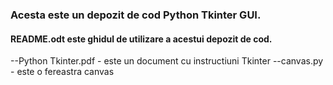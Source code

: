 ﻿
### Acesta este un depozit de cod Python Tkinter GUI.
#### README.odt este ghidul de utilizare a acestui depozit de cod.
--Python Tkinter.pdf - este un document cu instructiuni Tkinter
--canvas.py - este o fereastra canvas
